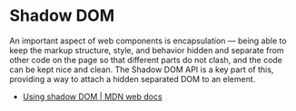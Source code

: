 # Shadow DOM

An important aspect of web components is encapsulation — being able to keep the markup structure, style, and behavior hidden and separate from other code on the page so that different parts do not clash, and the code can be kept nice and clean. The Shadow DOM API is a key part of this, providing a way to attach a hidden separated DOM to an element.

- [Using shadow DOM | MDN web docs](https://developer.mozilla.org/en-US/docs/Web/Web_Components/Using_shadow_DOM)

